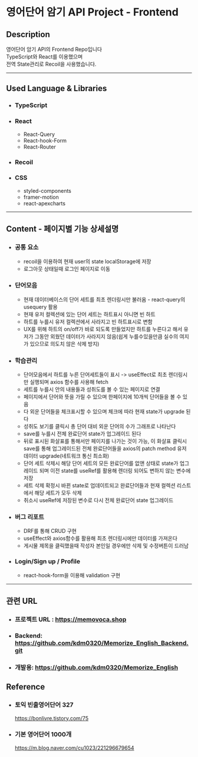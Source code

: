 # 영어단어 암기 API Project - Frontend

## Description

영어단어 암기 API의 Frontend Repo입니다  
 TypeScript와 React를 이용했으며  
전역 State관리로 Recoil을 사용했습니다.

---

## Used Language & Libraries

- ### TypeScript

- ### React
  - React-Query
  - React-hook-Form
  - React-Router
- ### Recoil
- ### CSS
  - styled-components
  - framer-motion
  - react-apexcharts

---

## Content - 페이지별 기능 상세설명

- ### 공통 요소
  - recoil을 이용하여 현재 user의 state localStorage에 저장
  - 로그아웃 상태일때 로그인 페이지로 이동
- ### 단어모음
  - 현재 데이터베이스의 단어 세트를 최초 렌더링시만 불러옴 - react-query의 usequery 활용
  * 현재 유저 컬렉션에 있는 단어 세트는 하트표시 아니면 빈 하트
  * 하트를 누를시 유저 컬렉션에서 사라지고 빈 하트표시로 변함
  * UX를 위해 하트의 on/off가 바로 되도록 만들었지만 하트를 누른다고 해서 유저가 그동안 외웠던 데이터가 사라지지 않음(쉽게 누를수있을만큼 실수의 여지가 있으므로 의도치 않은 삭제 방지)
- ### 학습관리
  - 단어모음에서 하트를 누른 단어세트들이 표시 -> useEffect로 최초 렌더링시만 실행되며 axios 함수를 사용해 fetch
  - 세트를 누를시 안의 내용들과 성취도를 볼 수 있는 페이지로 연결
  - 페이지에서 단어와 뜻을 가릴 수 있으며 한페이지에 10개씩 단어들을 볼 수 있음
  - 다 외운 단어들을 체크표시할 수 있으며 체크에 따라 현재 state가 upgrade 된다
  - 성취도 보기를 클릭시 총 단어 대비 외운 단어의 수가 그래프로 나타난다
  - save를 누를시 전체 완료단어 state가 업그레이드 된다
  - 뒤로 표시된 화살표를 통해서만 페이지를 나가는 것이 가능, 이 화살표 클릭시 save를 통해 업그레이드된 전체 완료단어들을 axios의 patch method 유저 데이터 upgrade(네트워크 통신 최소화)
  - 단어 세트 삭제시 해당 단어 세트의 모든 완료단어를 없앤 상태로 state가 업그레이드 되며 이전 state를 useRef를 활용해 렌더링 되어도 변하지 않는 변수에 저장
  - 세트 삭제 확정시 바뀐 state로 업데이트되고 완료단어들과 현재 컬렉션 리스트에서 해당 세트가 모두 삭제
  - 취소시 useRef에 저장된 변수로 다시 전체 완료단어 state 업그레이드
- ### 버그 리포트

  - DRF를 통해 CRUD 구현
  - useEffect와 axios함수를 활용해 최초 렌더링시에만 데이터를 가져온다
  - 게시물 제목을 클릭했을때 작성자 본인일 경우에만 삭제 및 수정버튼이 드러남

- ### Login/Sign up / Profile
  - react-hook-form을 이용해 validation 구현

---

## 관련 URL

- ### 프로젝트 URL : https://memovoca.shop

- ### Backend: https://github.com/kdm0320/Memorize_English_Backend.git

- ### 개발용: https://github.com/kdm0320/Memorize_English

## Reference

- ### 토익 빈출영어단어 327
  https://bonlivre.tistory.com/75
- ### 기본 영어단어 1000개
  https://m.blog.naver.com/cu1023/221296679654
